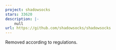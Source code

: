 ```yaml
---
project: shadowsocks
stars: 33620
description: |-
    null
url: https://github.com/shadowsocks/shadowsocks
---
```


Removed according to regulations.

